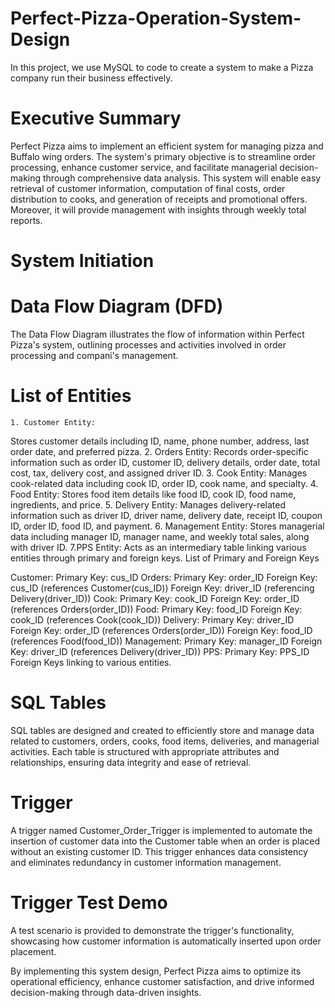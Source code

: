 # Perfect-Pizza-Operation-System-Design
In this project, we use MySQL to code to create a system to make a Pizza company run their business effectively.


# Executive Summary

Perfect Pizza aims to implement an efficient system for managing pizza and Buffalo wing orders. The system's primary objective is to streamline order processing, enhance customer service, and facilitate managerial decision-making through comprehensive data analysis. This system will enable easy retrieval of customer information, computation of final costs, order distribution to cooks, and generation of receipts and promotional offers. Moreover, it will provide management with insights through weekly total reports.

# System Initiation

# Data Flow Diagram (DFD)

The Data Flow Diagram illustrates the flow of information within Perfect Pizza's system, outlining processes and activities involved in order processing and compani's management.

# List of Entities

    1. Customer Entity:
   Stores customer details including ID, name, phone number, address, last order date, and preferred pizza.
    2. Orders Entity:
   Records order-specific information such as order ID, customer ID, delivery details, order date, total cost, tax, delivery cost, and assigned driver ID.
    3. Cook Entity: 
   Manages cook-related data including cook ID, order ID, cook name, and specialty.
    4. Food Entity: 
   Stores food item details like food ID, cook ID, food name, ingredients, and price.
    5. Delivery Entity: 
    Manages delivery-related information such as driver ID, driver name, delivery date, receipt ID, coupon ID, order ID, food ID, and payment.
    6. Management Entity: 
    Stores managerial data including manager ID, manager name, and weekly total sales, along with driver ID.
    7.PPS Entity: 
    Acts as an intermediary table linking various entities through primary and foreign keys.
List of Primary and Foreign Keys

Customer:
Primary Key: cus_ID
Orders:
Primary Key: order_ID
Foreign Key: cus_ID (references Customer(cus_ID))
Foreign Key: driver_ID (referencing Delivery(driver_ID))
Cook:
Primary Key: cook_ID
Foreign Key: order_ID (references Orders(order_ID))
Food:
Primary Key: food_ID
Foreign Key: cook_ID (references Cook(cook_ID))
Delivery:
Primary Key: driver_ID
Foreign Key: order_ID (references Orders(order_ID))
Foreign Key: food_ID (references Food(food_ID))
Management:
Primary Key: manager_ID
Foreign Key: driver_ID (references Delivery(driver_ID))
PPS:
Primary Key: PPS_ID
Foreign Keys linking to various entities.

# SQL Tables

SQL tables are designed and created to efficiently store and manage data related to customers, orders, cooks, food items, deliveries, and managerial activities. Each table is structured with appropriate attributes and relationships, ensuring data integrity and ease of retrieval.

# Trigger

A trigger named Customer_Order_Trigger is implemented to automate the insertion of customer data into the Customer table when an order is placed without an existing customer ID. This trigger enhances data consistency and eliminates redundancy in customer information management.

# Trigger Test Demo

A test scenario is provided to demonstrate the trigger's functionality, showcasing how customer information is automatically inserted upon order placement.

By implementing this system design, Perfect Pizza aims to optimize its operational efficiency, enhance customer satisfaction, and drive informed decision-making through data-driven insights.

